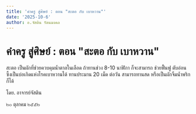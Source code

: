 ```yaml
---
title: 'คำครู สู่ศิษย์ : ตอน "สะตอ กับ เบาหวาน"'
date: '2025-10-6'
author: อ.จัสติน รัตนมงคล
---
```


# คำครู สู่ศิษย์ : ตอน "สะตอ กับ เบาหวาน"

สะตอ เป็นผักที่ช่วยควบคุมน้ำตาลในเลือด ถ้าทานช่วง 8-10 นาฬิกา ก็จะสามารถ ช่วยฟื้นฟู ตับอ่อน ซึ้งเป็นบ่อเกิดแห่งโรคเบาหวานได้ ทานประมาน 20 เม็ด ต่อวัน สามารถทานสด หรือเป็นผักจิ้มน้ำพริกก็ได้

โดย. อาจารย์จัสติน

๒๐ ตุลาคม ๒๕๕๒
